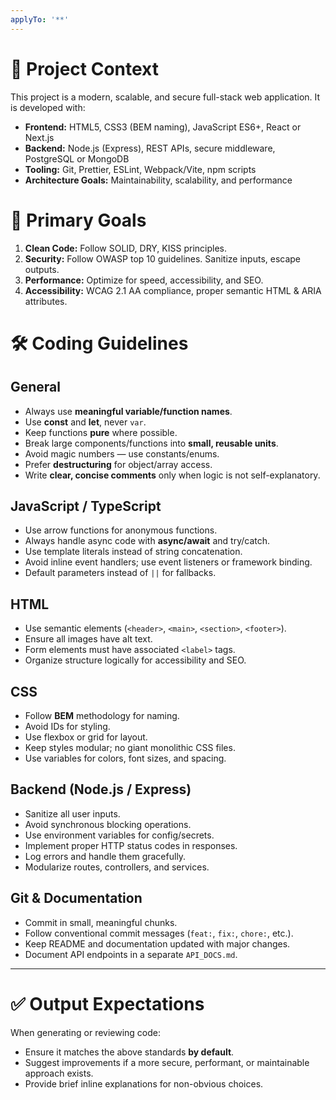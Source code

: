```yaml
---
applyTo: '**'
---
```


# 📜 Project Context
This project is a modern, scalable, and secure full-stack web application.
It is developed with:
- **Frontend:** HTML5, CSS3 (BEM naming), JavaScript ES6+, React or Next.js
- **Backend:** Node.js (Express), REST APIs, secure middleware, PostgreSQL or MongoDB
- **Tooling:** Git, Prettier, ESLint, Webpack/Vite, npm scripts
- **Architecture Goals:** Maintainability, scalability, and performance

# 🎯 Primary Goals
1. **Clean Code:** Follow SOLID, DRY, KISS principles.
2. **Security:** Follow OWASP top 10 guidelines. Sanitize inputs, escape outputs.
3. **Performance:** Optimize for speed, accessibility, and SEO.
4. **Accessibility:** WCAG 2.1 AA compliance, proper semantic HTML & ARIA attributes.

# 🛠 Coding Guidelines

## General
- Always use **meaningful variable/function names**.
- Use **const** and **let**, never `var`.
- Keep functions **pure** where possible.
- Break large components/functions into **small, reusable units**.
- Avoid magic numbers — use constants/enums.
- Prefer **destructuring** for object/array access.
- Write **clear, concise comments** only when logic is not self-explanatory.

## JavaScript / TypeScript
- Use arrow functions for anonymous functions.
- Always handle async code with **async/await** and try/catch.
- Use template literals instead of string concatenation.
- Avoid inline event handlers; use event listeners or framework binding.
- Default parameters instead of `||` for fallbacks.

## HTML
- Use semantic elements (`<header>`, `<main>`, `<section>`, `<footer>`).
- Ensure all images have alt text.
- Form elements must have associated `<label>` tags.
- Organize structure logically for accessibility and SEO.

## CSS
- Follow **BEM** methodology for naming.
- Avoid IDs for styling.
- Use flexbox or grid for layout.
- Keep styles modular; no giant monolithic CSS files.
- Use variables for colors, font sizes, and spacing.

## Backend (Node.js / Express)
- Sanitize all user inputs.
- Avoid synchronous blocking operations.
- Use environment variables for config/secrets.
- Implement proper HTTP status codes in responses.
- Log errors and handle them gracefully.
- Modularize routes, controllers, and services.

## Git & Documentation
- Commit in small, meaningful chunks.
- Follow conventional commit messages (`feat:`, `fix:`, `chore:`, etc.).
- Keep README and documentation updated with major changes.
- Document API endpoints in a separate `API_DOCS.md`.

---

# ✅ Output Expectations
When generating or reviewing code:
- Ensure it matches the above standards **by default**.
- Suggest improvements if a more secure, performant, or maintainable approach exists.
- Provide brief inline explanations for non-obvious choices.

